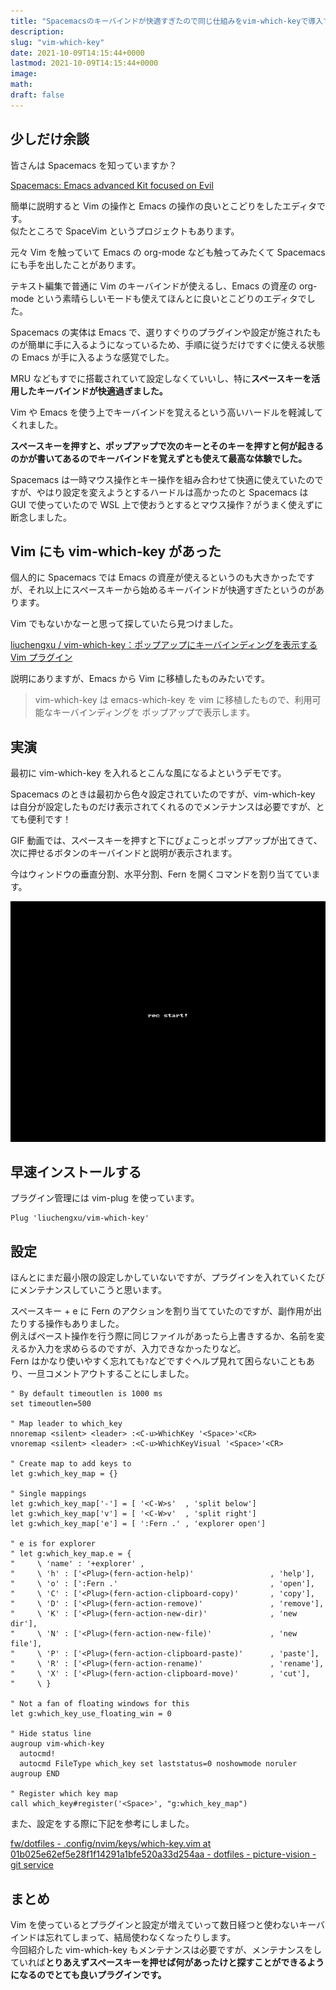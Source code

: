 ```yaml
---
title: "Spacemacsのキーバインドが快適すぎたので同じ仕組みをvim-which-keyで導入する"
description:
slug: "vim-which-key"
date: 2021-10-09T14:15:44+0000
lastmod: 2021-10-09T14:15:44+0000
image:
math:
draft: false
---
```


## 少しだけ余談

皆さんは Spacemacs を知っていますか？

[Spacemacs: Emacs advanced Kit focused on Evil](https://www.spacemacs.org/)

簡単に説明すると Vim の操作と Emacs の操作の良いとこどりをしたエディタです。  
似たところで SpaceVim というプロジェクトもあります。

元々 Vim を触っていて Emacs の org-mode なども触ってみたくて Spacemacs にも手を出したことがあります。

テキスト編集で普通に Vim のキーバインドが使えるし、Emacs の資産の org-mode という素晴らしいモードも使えてほんとに良いとこどりのエディタでした。

Spacemacs の実体は Emacs で、選りすぐりのプラグインや設定が施されたものが簡単に手に入るようになっているため、手順に従うだけですぐに使える状態の Emacs が手に入るような感覚でした。

MRU などもすでに搭載されていて設定しなくていいし、特に**スペースキーを活用したキーバインドが快適過ぎました。**

Vim や Emacs を使う上でキーバインドを覚えるという高いハードルを軽減してくれました。

**スペースキーを押すと、ポップアップで次のキーとそのキーを押すと何が起きるのかが書いてあるのでキーバインドを覚えずとも使えて最高な体験でした。**

Spacemacs は一時マウス操作とキー操作を組み合わせて快適に使えていたのですが、やはり設定を変えようとするハードルは高かったのと Spacemacs は GUI
で使っていたので WSL 上で使おうとするとマウス操作？がうまく使えずに断念しました。

## Vim にも vim-which-key があった

個人的に Spacemacs では Emacs の資産が使えるというのも大きかったですが、それ以上にスペースキーから始めるキーバインドが快適すぎたというのがあります。

Vim でもないかなーと思って探していたら見つけました。

[liuchengxu / vim\-which\-key：ポップアップにキーバインディングを表示する Vim プラグイン](https://github.com/liuchengxu/vim-which-key)

説明にありますが、Emacs から Vim に移植したものみたいです。

> vim-which-key は emacs-which-key を vim に移植したもので、利用可能なキーバインディングを ポップアップで表示します。

## 実演

最初に vim-which-key を入れるとこんな風になるよというデモです。

Spacemacs のときは最初から色々設定されていたのですが、vim-which-key は自分が設定したものだけ表示されてくれるのでメンテナンスは必要ですが、とても便利です！

GIF 動画では、スペースキーを押すと下にぴょこっとポップアップが出てきて、次に押せるボタンのキーバインドと説明が表示されます。

今はウィンドウの垂直分割、水平分割、Fern を開くコマンドを割り当てています。

![vim-which-keyデモ](vim-which-key.gif)

## 早速インストールする

プラグイン管理には vim-plug を使っています。

```vimrc
Plug 'liuchengxu/vim-which-key'
```

## 設定

ほんとにまだ最小限の設定しかしていないですが、プラグインを入れていくたびにメンテナンスしていこうと思います。

スペースキー + e に Fern のアクションを割り当てていたのですが、副作用が出たりする操作もありました。  
例えばペースト操作を行う際に同じファイルがあったら上書きするか、名前を変えるか入力を求めらるのですが、入力できなかったりなど。  
Fern はかなり使いやすく忘れても`?`などですぐヘルプ見れて困らないこともあり、一旦コメントアウトすることにしました。

```vimrc
" By default timeoutlen is 1000 ms
set timeoutlen=500

" Map leader to which_key
nnoremap <silent> <leader> :<C-u>WhichKey '<Space>'<CR>
vnoremap <silent> <leader> :<C-u>WhichKeyVisual '<Space>'<CR>

" Create map to add keys to
let g:which_key_map = {}

" Single mappings
let g:which_key_map['-'] = [ '<C-W>s'  , 'split below']
let g:which_key_map['v'] = [ '<C-W>v'  , 'split right']
let g:which_key_map['e'] = [ ':Fern .' , 'explorer open']

" e is for explorer
" let g:which_key_map.e = {
"     \ 'name' : '+explorer' ,
"     \ 'h' : ['<Plug>(fern-action-help)'                 , 'help'],
"     \ 'o' : [':Fern .'                                  , 'open'],
"     \ 'C' : ['<Plug>(fern-action-clipboard-copy)'       , 'copy'],
"     \ 'D' : ['<Plug>(fern-action-remove)'               , 'remove'],
"     \ 'K' : ['<Plug>(fern-action-new-dir)'              , 'new dir'],
"     \ 'N' : ['<Plug>(fern-action-new-file)'             , 'new file'],
"     \ 'P' : ['<Plug>(fern-action-clipboard-paste)'      , 'paste'],
"     \ 'R' : ['<Plug>(fern-action-rename)'               , 'rename'],
"     \ 'X' : ['<Plug>(fern-action-clipboard-move)'       , 'cut'],
"     \ }

" Not a fan of floating windows for this
let g:which_key_use_floating_win = 0

" Hide status line
augroup vim-which-key
  autocmd!
  autocmd FileType which_key set laststatus=0 noshowmode noruler
augroup END

" Register which key map
call which_key#register('<Space>', "g:which_key_map")
```

また、設定をする際に下記を参考にしました。

[fw/dotfiles \- \.config/nvim/keys/which\-key\.vim at 01b025e62ef5e28f1f14291a1bfe520a33d254aa \- dotfiles \- picture\-vision \- git service](https://git.picture-vision.com/fw/dotfiles/src/commit/01b025e62ef5e28f1f14291a1bfe520a33d254aa/.config/nvim/keys/which-key.vim)

## まとめ

Vim を使っているとプラグインと設定が増えていって数日経つと使わないキーバインドは忘れてしまって、結局使わなくなったりします。  
今回紹介した vim-which-key もメンテナンスは必要ですが、メンテナンスをしていれば**とりあえずスペースキーを押せば何があったけと探すことができるようになるのでとても良いプラグインです。**
